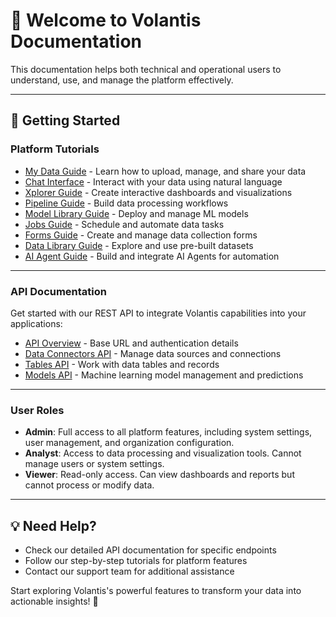 # 👋 Welcome to Volantis Documentation

This documentation helps both technical and operational users to understand, use, and manage the platform effectively.

___

## 🚀 Getting Started

### Platform Tutorials

- [My Data Guide](/vdata/documentation?page=my-data) - Learn how to upload, manage, and share your data  
- [Chat Interface](/vdata/documentation?page=chats) - Interact with your data using natural language  
- [Xplorer Guide](/vdata/documentation?page=xplorer) - Create interactive dashboards and visualizations  
- [Pipeline Guide](/vdata/documentation?page=pipeline) - Build data processing workflows  
- [Model Library Guide](/vdata/documentation?page=model-library) - Deploy and manage ML models  
- [Jobs Guide](/vdata/documentation?page=jobs) - Schedule and automate data tasks  
- [Forms Guide](/vdata/documentation?page=form) - Create and manage data collection forms  
- [Data Library Guide](/vdata/documentation?page=data-library) - Explore and use pre-built datasets  
- [AI Agent Guide](/vdata/documentation?page=agent) - Build and integrate AI Agents for automation  


___


### API Documentation

Get started with our REST API to integrate Volantis capabilities into your applications:

- [API Overview](/vdata/documentation?page=api-doc) - Base URL and authentication details
- [Data Connectors API](/vdata/documentation?page=connector) - Manage data sources and connections
- [Tables API](/vdata/documentation?page=tables) - Work with data tables and records
- [Models API](/vdata/documentation?page=model) - Machine learning model management and predictions

___

### User Roles

- **Admin**: Full access to all platform features, including system settings, user management, and organization configuration.
- **Analyst**: Access to data processing and visualization tools. Cannot manage users or system settings.
- **Viewer**: Read-only access. Can view dashboards and reports but cannot process or modify data.


___


## 💡 Need Help?

- Check our detailed API documentation for specific endpoints
- Follow our step-by-step tutorials for platform features
- Contact our support team for additional assistance

Start exploring Volantis's powerful features to transform your data into actionable insights! 🚀